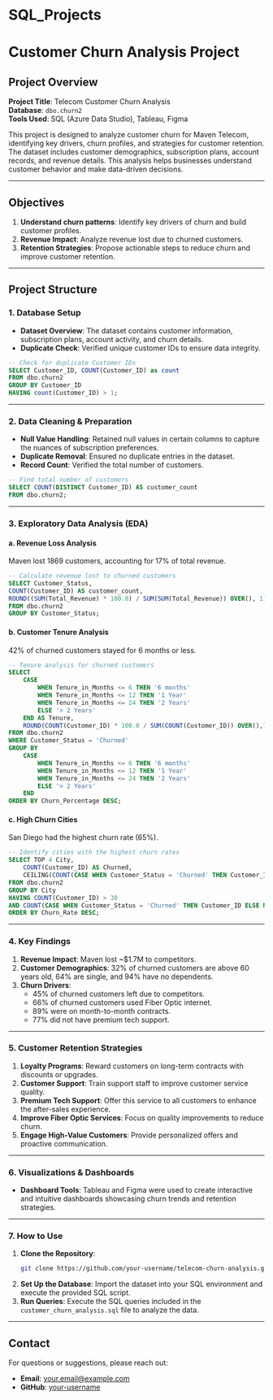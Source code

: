 # SQL_Projects
# Customer Churn Analysis Project

## Project Overview

**Project Title**: Telecom Customer Churn Analysis\
**Database**: `dbo.churn2`\
**Tools Used**: SQL (Azure Data Studio), Tableau, Figma

This project is designed to analyze customer churn for Maven Telecom, identifying key drivers, churn profiles, and strategies for customer retention. The dataset includes customer demographics, subscription plans, account records, and revenue details. This analysis helps businesses understand customer behavior and make data-driven decisions.

---

## Objectives

1. **Understand churn patterns**: Identify key drivers of churn and build customer profiles.
2. **Revenue Impact**: Analyze revenue lost due to churned customers.
3. **Retention Strategies**: Propose actionable steps to reduce churn and improve customer retention.

---

## Project Structure

### 1. Database Setup

- **Dataset Overview**: The dataset contains customer information, subscription plans, account activity, and churn details.
- **Duplicate Check**: Verified unique customer IDs to ensure data integrity.

```sql
-- Check for duplicate Customer IDs
SELECT Customer_ID, COUNT(Customer_ID) as count
FROM dbo.churn2
GROUP BY Customer_ID
HAVING count(Customer_ID) > 1;
```

---

### 2. Data Cleaning & Preparation

- **Null Value Handling**: Retained null values in certain columns to capture the nuances of subscription preferences.
- **Duplicate Removal**: Ensured no duplicate entries in the dataset.
- **Record Count**: Verified the total number of customers.

```sql
-- Find total number of customers
SELECT COUNT(DISTINCT Customer_ID) AS customer_count
FROM dbo.churn2;
```

---

### 3. Exploratory Data Analysis (EDA)

#### a. Revenue Loss Analysis

Maven lost 1869 customers, accounting for 17% of total revenue.

```sql
-- Calculate revenue lost to churned customers
SELECT Customer_Status, 
COUNT(Customer_ID) AS customer_count,
ROUND((SUM(Total_Revenue) * 100.0) / SUM(SUM(Total_Revenue)) OVER(), 1) AS Revenue_Percentage 
FROM dbo.churn2
GROUP BY Customer_Status;
```

#### b. Customer Tenure Analysis

42% of churned customers stayed for 6 months or less.

```sql
-- Tenure analysis for churned customers
SELECT
    CASE 
        WHEN Tenure_in_Months <= 6 THEN '6 months'
        WHEN Tenure_in_Months <= 12 THEN '1 Year'
        WHEN Tenure_in_Months <= 24 THEN '2 Years'
        ELSE '> 2 Years'
    END AS Tenure,
    ROUND(COUNT(Customer_ID) * 100.0 / SUM(COUNT(Customer_ID)) OVER(),1) AS Churn_Percentage
FROM dbo.churn2
WHERE Customer_Status = 'Churned'
GROUP BY
    CASE 
        WHEN Tenure_in_Months <= 6 THEN '6 months'
        WHEN Tenure_in_Months <= 12 THEN '1 Year'
        WHEN Tenure_in_Months <= 24 THEN '2 Years'
        ELSE '> 2 Years'
    END
ORDER BY Churn_Percentage DESC;
```

#### c. High Churn Cities

San Diego had the highest churn rate (65%).

```sql
-- Identify cities with the highest churn rates
SELECT TOP 4 City,
    COUNT(Customer_ID) AS Churned,
    CEILING(COUNT(CASE WHEN Customer_Status = 'Churned' THEN Customer_ID ELSE NULL END) * 100.0 / COUNT(Customer_ID)) AS Churn_Rate
FROM dbo.churn2
GROUP BY City
HAVING COUNT(Customer_ID) > 30
AND COUNT(CASE WHEN Customer_Status = 'Churned' THEN Customer_ID ELSE NULL END) > 0
ORDER BY Churn_Rate DESC;
```

---

### 4. Key Findings

1. **Revenue Impact**: Maven lost \~\$1.7M to competitors.
2. **Customer Demographics**: 32% of churned customers are above 60 years old, 64% are single, and 94% have no dependents.
3. **Churn Drivers**:
   - 45% of churned customers left due to competitors.
   - 66% of churned customers used Fiber Optic internet.
   - 89% were on month-to-month contracts.
   - 77% did not have premium tech support.

---

### 5. Customer Retention Strategies

1. **Loyalty Programs**: Reward customers on long-term contracts with discounts or upgrades.
2. **Customer Support**: Train support staff to improve customer service quality.
3. **Premium Tech Support**: Offer this service to all customers to enhance the after-sales experience.
4. **Improve Fiber Optic Services**: Focus on quality improvements to reduce churn.
5. **Engage High-Value Customers**: Provide personalized offers and proactive communication.

---

### 6. Visualizations & Dashboards

- **Dashboard Tools**: Tableau and Figma were used to create interactive and intuitive dashboards showcasing churn trends and retention strategies.

---

### 7. How to Use

1. **Clone the Repository**:
   ```bash
   git clone https://github.com/your-username/telecom-churn-analysis.git
   ```
2. **Set Up the Database**: Import the dataset into your SQL environment and execute the provided SQL script.
3. **Run Queries**: Execute the SQL queries included in the `customer_churn_analysis.sql` file to analyze the data.

---

## Contact

For questions or suggestions, please reach out:

- **Email**: [your.email@example.com](mailto\:your.email@example.com)
- **GitHub**: [your-username](https://github.com/your-username)


